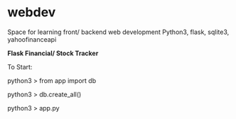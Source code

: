 # webdev
Space for learning front/ backend web development
Python3, flask, sqlite3, yahoofinanceapi

**Flask Financial/ Stock Tracker**

To Start:

python3 > from app import db

python3 > db.create_all()

python3 > app.py
